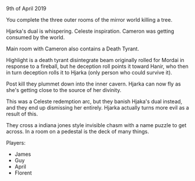 
9th of April 2019

You complete the three outer rooms of the mirror world killing a tree.

Hjarka's dual is whispering. Celeste inspiration.
Cameron was getting consumed by the world.

Main room with Cameron also contains a Death Tyrant.

Highlight is a death tyrant disintegrate beam originally rolled for Mordai in response to a fireball, but he deception roll points it toward Hanir, who then in turn deception rolls it to Hjarka (only person who could survive it).

Post kill they plummet down into the inner cavern. Hjarka can now fly as she's getting close to the source of her divinity.

This was a Celeste redemption arc, but they banish Hjaka's dual instead, and they end up dismissing her entirely.
Hjarka actually turns more evil as a result of this.

They cross a indiana jones style invisible chasm with a name puzzle to get across. In a room on a pedestal is the deck of many things.

Players:
- James
- Guy
- April
- Florent